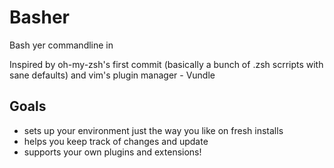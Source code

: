 # Basher
Bash yer commandline in

Inspired by oh-my-zsh's first commit (basically a bunch of .zsh scrripts with sane defaults) and vim's plugin manager - Vundle

## Goals
+ sets up your environment just the way you like on fresh installs
+ helps you keep track of changes and update
+ supports your own plugins and extensions!

